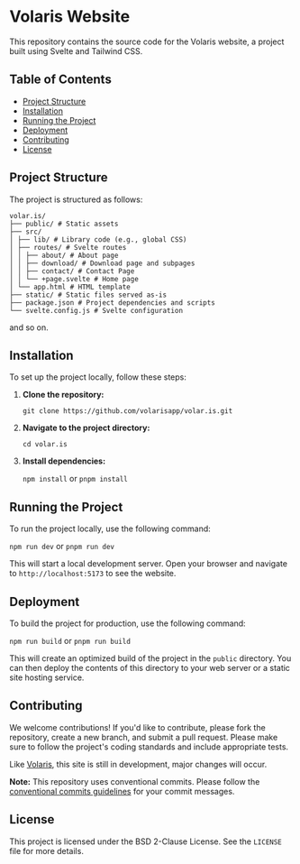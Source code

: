 # Volaris Website

This repository contains the source code for the Volaris website, a project built using Svelte and Tailwind CSS.

## Table of Contents

- [Project Structure](#project-structure)
- [Installation](#installation)
- [Running the Project](#running-the-project)
- [Deployment](#deployment)
- [Contributing](#contributing)
- [License](#license)

## Project Structure

The project is structured as follows:

```
volar.is/
├── public/ # Static assets
├── src/
│ ├── lib/ # Library code (e.g., global CSS)
│ ├── routes/ # Svelte routes
│ │ ├── about/ # About page
│ │ ├── download/ # Download page and subpages
│ │ ├── contact/ # Contact Page
│ │ └── +page.svelte # Home page
│ └── app.html # HTML template
├── static/ # Static files served as-is
├── package.json # Project dependencies and scripts
└── svelte.config.js # Svelte configuration
```
and so on.


## Installation

To set up the project locally, follow these steps:

1. **Clone the repository:**

    `git clone https://github.com/volarisapp/volar.is.git`

2. **Navigate to the project directory:**

    `cd volar.is`

3. **Install dependencies:**

    `npm install` or `pnpm install`

## Running the Project

To run the project locally, use the following command:

`npm run dev` or `pnpm run dev`

This will start a local development server. Open your browser and navigate to `http://localhost:5173` to see the website.

## Deployment

To build the project for production, use the following command:

`npm run build` or `pnpm run build`

This will create an optimized build of the project in the `public` directory. You can then deploy the contents of this directory to your web server or a static site hosting service.

## Contributing

We welcome contributions! If you'd like to contribute, please fork the repository, create a new branch, and submit a pull request. Please make sure to follow the project's coding standards and include appropriate tests.

Like [Volaris](https://github.com/volarisapp/volaris), this site is still in development, major changes will occur.

**Note:** This repository uses conventional commits. Please follow the [conventional commits guidelines](https://www.conventionalcommits.org/en/v1.0.0/) for your commit messages.

## License

This project is licensed under the BSD 2-Clause License. See the `LICENSE` file for more details.
